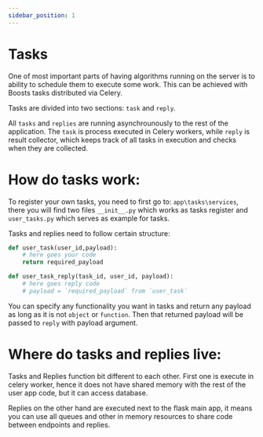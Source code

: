 ```yaml
---
sidebar_position: 1
---
```


# Tasks

One of most important parts of having algorithms running on the server is to ability to schedule them to execute some work. This can be achieved with Boosts tasks distributed via Celery.

Tasks are divided into two sections: `task` and `reply`.

All `tasks` and `replies` are running asynchrounously to the rest of the application. The `task` is process executed in Celery workers, while `reply` is result collector, which keeps track of all tasks in execution and checks when they are collected.

# How do tasks work:

To register your own tasks, you need to first go to: `app\tasks\services`, there you will find two files `__init__.py` which works as tasks register and `user_tasks.py` which serves as example for tasks.

Tasks and replies need to follow certain structure:

```Python
def user_task(user_id,payload):
    # here goes your code
    return required_payload

def user_task_reply(task_id, user_id, payload):
    # here goes reply code
    # payload = `required_payload` from `user_task`
```

You can specify any functionality you want in tasks and return any payload as long as it is not `object` or `function`. Then that returned payload will be passed to `reply` with payload argument. 


# Where do tasks and replies live:

Tasks and Replies function bit different to each other. First one is execute in celery worker, hence it does not have shared memory with the rest of the user app code, but it can access database.

Replies on the other hand are executed next to the flask main app, it means you can use all queues and other in memory resources to share code between endpoints and replies.

